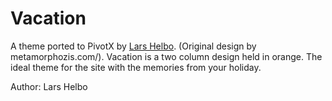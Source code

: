 # Vacation

A theme ported to PivotX by [Lars Helbo](http://www.salldata.dk/). 
(Original design by metamorphozis.com/). Vacation is a two column design held in
orange. The ideal theme for the site with the memories from your holiday.

Author: Lars Helbo
